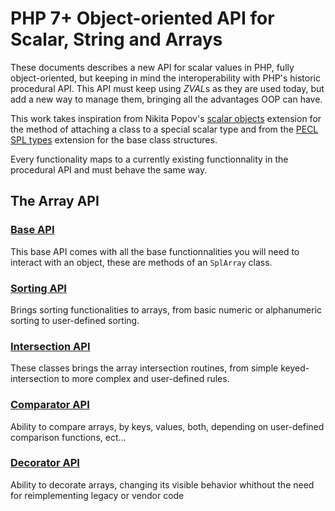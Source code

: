 # PHP 7+ Object-oriented API for Scalar, String and Arrays

These documents describes a new API for scalar values in PHP, fully object-oriented,
but keeping in mind the interoperability with PHP's historic procedural API. This API
must keep using *ZVAL*s as they are used today, but add a new way to manage them, bringing
all the advantages OOP can have.

This work takes inspiration from Nikita Popov's [scalar objects](https://github.com/nikic/scalar_objects)
extension for the method of attaching a class to a special scalar type and from the
[PECL SPL types](http://php.net/manual/en/book.spl-types.php) extension for the base class structures.

Every functionality maps to a currently existing functionnality in the procedural API and must behave the same way.

## The Array API

### [Base API](doc/array.md)

This base API comes with all the base functionnalities you will need to interact with an object, these are
methods of an `SplArray` class.

### [Sorting API](doc/array-sorter.md)

Brings sorting functionalities to arrays, from basic numeric or alphanumeric sorting to user-defined sorting.

### [Intersection API](doc/array-intersector.md)

These classes brings the array intersection routines, from simple keyed-intersection to more complex and
user-defined rules.

### [Comparator API](doc/array-comparator.md)

Ability to compare arrays, by keys, values, both, depending on user-defined comparison functions, ect...

### [Decorator API](doc/array-decorator.md)

Ability to decorate arrays, changing its visible behavior whithout the need for reimplementing legacy or vendor code

